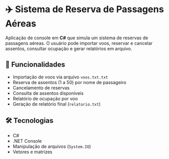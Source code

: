 # ✈️ Sistema de Reserva de Passagens Aéreas

Aplicação de console em **C#** que simula um sistema de reservas de passagens aéreas. O usuário pode importar voos, reservar e cancelar assentos, consultar ocupação e gerar relatórios em arquivo.

## 📂 Funcionalidades

- Importação de voos via arquivo `voos.txt.txt`
- Reserva de assentos (1 a 50) por nome de passageiro
- Cancelamento de reservas
- Consulta de assentos disponíveis
- Relatório de ocupação por voo
- Geração de relatório final (`relatorio.txt`)

## 🛠 Tecnologias

- C#
- .NET Console
- Manipulação de arquivos (`System.IO`)
- Vetores e matrizes
